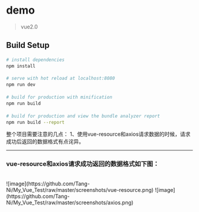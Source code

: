 # demo

> vue2.0

## Build Setup

``` bash
# install dependencies
npm install

# serve with hot reload at localhost:8080
npm run dev

# build for production with minification
npm run build

# build for production and view the bundle analyzer report
npm run build --report
```
整个项目需要注意的几点：
1、使用vue-resource和axios请求数据的时候，请求成功后返回的数据格式有点诧异。
***

 ### vue-resource和axios请求成功返回的数据格式如下图：
 
 </br>
 ![image](https://github.com/Tang-Ni/My_Vue_Test/raw/master/screenshots/vue-resource.png)  ![image](https://github.com/Tang-Ni/My_Vue_Test/raw/master/screenshots/axios.png)
